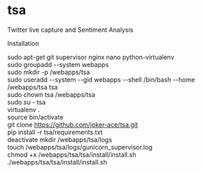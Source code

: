 tsa
===

Twitter live capture and Sentiment Analysis

Installation

sudo apt-get git supervisor nginx nano python-virtualenv<br/>
sudo groupadd --system webapps<br/>
sudo mkdir -p /webapps/tsa<br/>
sudo useradd --system --gid webapps --shell /bin/bash --home /webapps/tsa tsa<br/>
sudo chown tsa /webapps/tsa<br/>
sudo su - tsa<br/>
virtualenv .<br/>
source bin/activate<br/>
git clone https://github.com/joker-ace/tsa.git<br/>
pip install -r tsa/requirements.txt<br/>
deactivate
mkdir /webapps/tsa/logs<br/>
touch /webapps/tsa/logs/gunicorn_supervisor.log<br/>
chmod +x /webapps/tsa/tsa/install/install.sh<br/>
./webapps/tsa/tsa/install/install.sh<br/>